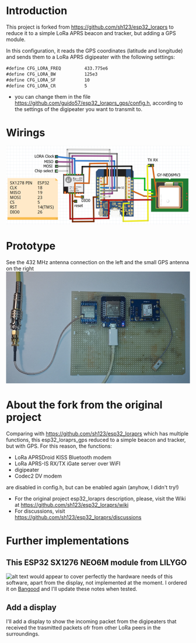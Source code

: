 # Introduction
This project is forked from https://github.com/sh123/esp32_loraprs to reduce it to a simple LoRa APRS beacon and tracker, but adding a GPS module.

In this configuration, it reads the GPS coordinates (latitude and longitude) and sends them to a LoRa APRS digipeater with the following settings:

```
#define CFG_LORA_FREQ         433.775e6 
#define CFG_LORA_BW           125e3
#define CFG_LORA_SF           10
#define CFG_LORA_CR           5
```

- you can change them in the file https://github.com/guido57/esp32_loraprs_gps/config.h, according to the settings of the digipeater you want to transmit to.


# Wirings
![alt text](images/ESP32-SX1278-GPS.PNG)

# Prototype

See the 432 MHz antenna connection on the left and the small GPS antenna on the right
![alt text](images/esp32_loraprs_gps.PNG)

# About the fork from the original project

Comparing with https://github.com/sh123/esp32_loraprs which has multiple functions, this esp32_loraprs_gps reduced to a simple beacon and tracker, but with GPS.
For this reason, the functions: 
- LoRa APRSDroid KISS Bluetooth modem
- LoRa APRS-IS RX/TX iGate server over WiFI
- digipeater
- Codec2 DV modem

are disabled in config.h, but can be enabled again (anyhow, I didn't try!)  

- For the original project esp32_loraprs description, please, visit the Wiki at https://github.com/sh123/esp32_loraprs/wiki
- For discussions, visit https://github.com/sh123/esp32_loraprs/discussions

# Further implementations

## This ESP32 SX1276 NEO6M module from LILYGO  
![alt text](http://www.lilygo.cn/Private/ProductImg/Other//20200624142122187%E2%88%AE2.jpg) 
would appear to cover perfectly the hardware needs of this software, apart from the display, not implemented at the moment.
I ordered it on [Bangood](https://it.banggood.com/LILYGO-TTGO-Meshtastic-T-Beam-V1_1-ESP32-433-or-915-or-923Mhz-WiFi-Bluetooth-ESP32-GPS-NEO-6M-SMA-18650-Battery-Holder-With-OLED-p-1727472.html?rmmds=myorder&cur_warehouse=CN&ID=513922) and I'll update these notes when tested.

## Add a display

I'll add a display to show the incoming packet from the digipeaters that received the trasmitted packets ofr from other LoRa peers in the surroundings.



